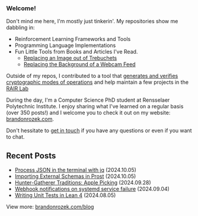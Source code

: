 <!-- Automatically generated - do not edit directly -->
### Welcome!

Don't mind me here, I'm mostly just tinkerin'.
My repositories show me dabbling in: 
- Reinforcement Learning Frameworks and Tools
- Programming Language Implementations
- Fun Little Tools from Books and Articles I've Read.
  - [Replacing an Image out of Trebuchets](https://github.com/Brandon-Rozek/treimage)
  - [Replacing the Background of a Webcam Feed](https://github.com/Brandon-Rozek/bodypix-background)
  
Outside of my repos, I contributed to a tool that [generates and verifies cryptographic modes of operations](https://github.com/cryptosolvers/CryptoSolve)
and help maintain a few projects in the [RAIR Lab](https://github.com/RAIRLab) 

During the day, I'm a Computer Science PhD student at Rensselaer Polytechnic Institute.
I enjoy sharing what I've learned on a regular basis (over 350 posts!)
and I welcome you to check it out on my website: [brandonrozek.com](https://brandonrozek.com).

Don't hessitate to [get in touch](https://brandonrozek.com/contact/)
if you have any questions or even if you want to chat. 

## Recent Posts

- [Process JSON in the terminal with jq](https://brandonrozek.com/blog/jq/) (2024.10.05)
- [Importing External Schemas in Prost](https://brandonrozek.com/blog/prost-import-external-schemas/) (2024.10.05)
- [Hunter-Gatherer Traditions: Apple Picking](https://brandonrozek.com/blog/hunter-gathering-apple-picking/) (2024.09.28)
- [Webhook notifications on systemd service failure](https://brandonrozek.com/blog/webhook-notifications-on-systemd-service-failure/) (2024.09.04)
- [Writing Unit Tests in Lean 4](https://brandonrozek.com/blog/writing-unit-tests-lean-4/) (2024.08.05)

View more: [brandonrozek.com/blog](https://brandonrozek.com/blog)